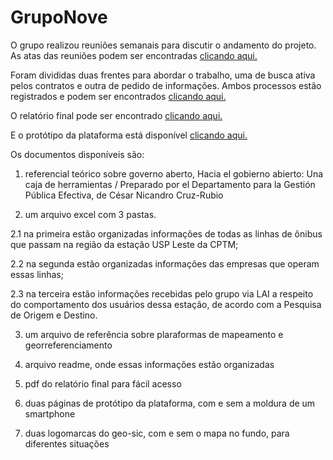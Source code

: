# GrupoNove

O grupo realizou reuniões semanais para discutir o andamento do projeto. As atas das reuniões podem ser encontradas [clicando aqui.](https://docs.google.com/document/d/1h2_5o5YRH1NJTsEWL2cLw3X5qlEm4Ee0QhjhvKL2ZEo/edit?usp=sharing)


Foram divididas duas frentes para abordar o trabalho, uma de busca ativa pelos contratos e outra de pedido de informações. Ambos processos estão registrados e podem ser encontrados [clicando aqui.](https://docs.google.com/document/d/1Q2FMQztAKwjcBdX58o8eX9XbiSWz6Kn03W6rV4O6PiE/edit?usp=sharing)


O relatório final pode ser encontrado [clicando aqui.](https://docs.google.com/document/d/1arGtTUtHEJUXqVmPQZIt-ufrxC6OYQFZ5e8ow-jfTGc/edit?usp=sharing)

E o protótipo da plataforma está disponível [clicando aqui.](https://docs.google.com/document/d/1xc8jsCxdAGF_yrxlvYcIomFRPEJfkSCK9I8TcnKX-E0/edit)


Os documentos disponíveis são:

1. referencial teórico sobre governo aberto, Hacia el gobierno abierto: Una caja de herramientas / Preparado por el 
Departamento para la Gestión Pública Efectiva, de  César Nicandro Cruz-Rubio

2. um arquivo excel com 3 pastas.

2.1 na primeira estão organizadas informações de todas as linhas de ônibus que passam na região da estação USP Leste da CPTM;

2.2 na segunda estão organizadas informações das empresas que operam essas linhas;

2.3 na terceira estão informações recebidas pelo grupo via LAI a respeito do comportamento dos usuários dessa estação, de acordo com a Pesquisa de Origem e Destino.

3. um arquivo de referência sobre plaraformas de mapeamento e georreferenciamento 

4. arquivo readme, onde essas informações estão organizadas

5. pdf do relatório final para fácil acesso

6. duas páginas de protótipo da plataforma, com e sem a moldura de um smartphone

7. duas logomarcas do geo-sic, com e sem o mapa no fundo, para diferentes situações
